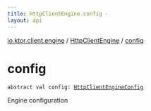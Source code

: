 ```yaml
---
title: HttpClientEngine.config - 
layout: api
---
```


<div class='api-docs-breadcrumbs'><a href="../index.html">io.ktor.client.engine</a> / <a href="index.html">HttpClientEngine</a> / <a href="./config.html">config</a></div>

# config

<div class="signature"><code><span class="keyword">abstract</span> <span class="keyword">val </span><span class="identifier">config</span><span class="symbol">: </span><a href="../-http-client-engine-config/index.html"><span class="identifier">HttpClientEngineConfig</span></a></code></div>

Engine configuration


